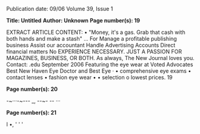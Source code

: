 Publication date: 09/06
Volume 39, Issue 1

**Title: Untitled**
**Author: Unknown**
**Page number(s): 19**

EXTRACT ARTICLE CONTENT:
• 
"Money, it's a gas. 
Grab that cash with 
both hands and 
make a stash" ... 
For 
Manage a profitable 
publishing business 
Assist our accountant 
Handle Advertising 
Accounts 
Direct financial matters 
No EXPERIENCE NECESSARY. JUST 
A PASSION FOR MAGAZINES, 
BUSINESS, OR BOTH. 
As always, The New Journal 
loves you. 
Contact: 
.edu 
September 2006 
Featuring the 
eye wear at 
Voted Advocates 
Best New Haven Eye Doctor 
and Best Eye 
· 
• comprehensive eye exams 
• contact lenses 
• fashion eye wear 
• • 
selection o 
lowest prices. 
19


**Page number(s): 20**

-~···-~---
_, 
--~- -- ··· 


**Page number(s): 21**

I 
•, 
' ' 
'